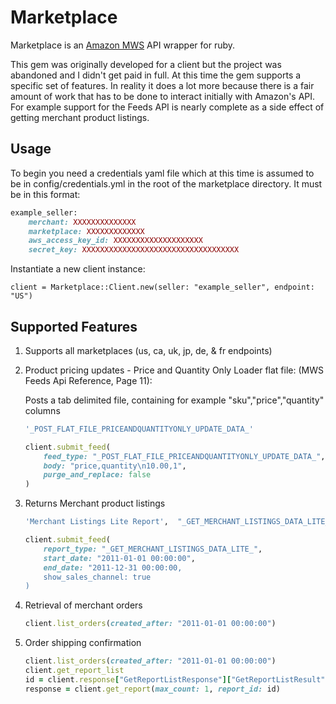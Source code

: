 Marketplace
===========

Marketplace is an [Amazon MWS](http://developer.amazonservices.com) API wrapper for ruby.

This gem was originally developed for a client but the project was abandoned and I didn't get paid in full. At this time the gem supports a specific set of features. In reality it does a lot more because there is a fair amount of work that has to be done to interact initially with Amazon's API. For example support for the Feeds API is nearly complete as a side effect of getting merchant product listings.

Usage
-----

To begin you need a credentials yaml file which at this time is assumed to be in config/credentials.yml in the root of the marketplace directory. It must be in this format:

```ruby
example_seller:
    merchant: XXXXXXXXXXXXXX
    marketplace: XXXXXXXXXXXXX
    aws_access_key_id: XXXXXXXXXXXXXXXXXXXX
    secret_key: XXXXXXXXXXXXXXXXXXXXXXXXXXXXXXXXXXX
```

Instantiate a new client instance:

`client = Marketplace::Client.new(seller: "example_seller", endpoint: "US")`

Supported Features
------------------

1. Supports all marketplaces (us, ca, uk, jp, de, & fr endpoints)

2. Product pricing updates - Price and Quantity Only Loader flat file:  (MWS Feeds Api Reference, Page 11):

    Posts a tab delimited file, containing for example "sku","price","quantity" columns

    ```ruby
    '_POST_FLAT_FILE_PRICEANDQUANTITYONLY_UPDATE_DATA_'

    client.submit_feed(
        feed_type: "_POST_FLAT_FILE_PRICEANDQUANTITYONLY_UPDATE_DATA_",
        body: "price,quantity\n10.00,1",
        purge_and_replace: false
    )
    ```

3. Returns Merchant product listings

    ```ruby
    'Merchant Listings Lite Report',  "_GET_MERCHANT_LISTINGS_DATA_LITE_"

    client.submit_feed(
        report_type: "_GET_MERCHANT_LISTINGS_DATA_LITE_",
        start_date: "2011-01-01 00:00:00",
        end_date: "2011-12-31 00:00:00,
        show_sales_channel: true
    )
    ```

4. Retrieval of merchant orders

    ```ruby
    client.list_orders(created_after: "2011-01-01 00:00:00")
    ```

5. Order shipping confirmation

    ```ruby
    client.list_orders(created_after: "2011-01-01 00:00:00")
    client.get_report_list
    id = client.response["GetReportListResponse"]["GetReportListResult"]["ReportInfo"].first["ReportId"]
    response = client.get_report(max_count: 1, report_id: id)
    ```
